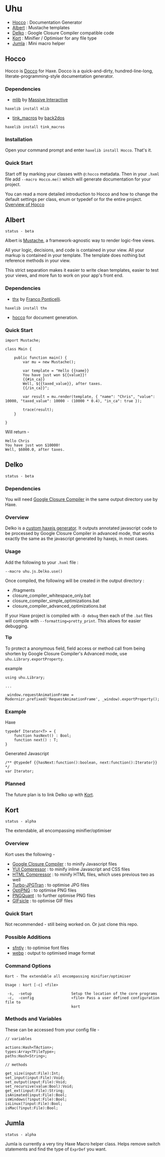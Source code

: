 # Uhu #

- [Hocco](#hocco) : Documentation Generator
- [Albert](#albert) : Mustache templates
- [Delko](#delko) : Google Closure Compiler compatible code
- [Kort](#kort) : Minifier / Optimiser for any file type
- [Jumla](#jumla) : Mini macro helper

## Hocco ##

Hocco is [Docco](https://github.com/jashkenas/docco) for Haxe. Docco is a quick-and-dirty, hundred-line-long, literate-programming-style
documentation generator.

### Dependencies ###

- [mlib](https://github.com/massiveinteractive/MassiveLib) by [Massive Interactive](https://github.com/massiveinteractive)

```
haxelib install mlib
```

- [tink_macros](https://github.com/back2dos/tinkerbell/wiki/tink_macros) by [back2dos](https://github.com/back2dos)

```
haxelib install tink_macros
```

### Installation ###

Open your command prompt and enter ```haxelib install Hocco```. That's it.

### Quick Start ###

Start off by marking your classes with ```@:hocco``` metadata. Then in your ```.hxml``` file add ```--macro Hocco.me()``` which will generate
documentation for your project.

You can read a more detailed introduction to Hocco and how to change the default settings per class, 
enum or typedef or for the entire project. [Overview of Hocco](https://github.com/skial/uhu/wiki/Hocco)

## Albert ##

```
status - beta
```

Albert is [Mustache](http://mustache.github.com/), a framework-agnostic way to render logic-free views.

All your logic, decisions, and code is contained in your view. All your markup is contained in your template. 
The template does nothing but reference methods in your view.

This strict separation makes it easier to write clean templates, easier to test your views, and more fun to work on your app's front end.

### Dependencies ###

- [thx](https://github.com/fponticelli/thx) by [Franco Ponticelli](https://github.com/fponticelli).

```
haxelib install thx
```

- [hocco](#hocco) for document generation.

### Quick Start ###

```
import Mustache;

class Main {
	
	public function main() {
		var mu = new Mustache();
		
		var template = "Hello {{name}}
		You have just won ${{value}}!
		{{#in_ca}}
		Well, ${{taxed_value}}, after taxes.
		{{/in_ca}}";
		
		var result = mu.render(template, { "name": "Chris", "value": 10000, "taxed_value": 10000 - (10000 * 0.4), "in_ca": true });
		
		trace(result);
	}
	
}
```

Will return -

```
Hello Chris
You have just won $10000!
Well, $6000.0, after taxes.
```

## Delko ##

```
status - beta
```

### Dependencies ###

You will need [Google Closure Compiler](https://developers.google.com/closure/compiler/) in the same output directory use by Haxe.

### Overview ###

Delko is a [custom haxejs generator](http://haxe.org/manual/macros_compiler#custom-js-generator). It outputs annotated 
javascript code to be processed by Google Closure Compiler in advanced mode, that works exactly the same as the javascript generated by haxejs,
in most cases.

### Usage ###

Add the following to your ```.hxml``` file :

```
--macro uhu.js.Delko.use()
```

Once compiled, the following will be created in the output directory :

- /fragments
- closure_compiler_whitespace_only.bat
- closure_compiler_simple_optimizations.bat
- closure_compiler_advanced_optimizations.bat

If your Haxe project is compiled with ```-D debug``` then each of the ```.bat``` files will compile with ```--formatting=pretty_print```.
This allows for easier debugging.

#### Tip ####

To protect a anonymous field, field access or method call from being shorten by 
Google Closure Compiler's Advanced mode, use ```uhu.Library.exportProperty```.

example

```
using uhu.Library;

...

_window.requestAnimationFrame = Modernizr.prefixed('RequestAnimationFrame', _window).exportProperty();
```

### Example ###

Haxe

```
typedef Iterator<T> = {
	function hasNext() : Bool;
	function next() : T;
}
```

Generated Javascript

```
/** @typedef {{hasNext:function():boolean, next:function():Iterator}} */
var Iterator;
```

### Planned ###

The future plan is to link Delko up with [Kort](#kort).

## Kort ##

```
status - alpha
```

The extendable, all encompassing minifier/optimiser

### Overview ###

Kort uses the following -

* [Google Closure Compiler](https://developers.google.com/closure/compiler/) : to minify Javascript files
* [YUI Compressor](http://developer.yahoo.com/yui/compressor/) : to minify inline Javascript and CSS files
* [HTML Compressor](http://code.google.com/p/htmlcompressor/) : to minify HTML files, which uses previous two as well
* [Turbo-JPGTran](http://libjpeg-turbo.virtualgl.org/) : to optimise JPG files
* [OptiPNG](http://optipng.sourceforge.net/) : to optimise PNG files
* [PNGQuant](http://pngquant.org/) : to further optimise PNG files
* [GIFsicle](http://www.lcdf.org/gifsicle/) : to optimise GIF files

### Quick Start ###

Not recommended - still being worked on. Or just clone this repo.

### Possible Additions ###

* [sfntly](http://code.google.com/p/sfntly/) : to optimise font files
* [webp](https://developers.google.com/speed/webp/) : output to optimised image format

### Command Options ###

```
Kort - The extendable all encompassing minifier/optimiser

Usage : kort [-c] <file>

 -s,  -setup                  Setup the location of the core programs
 -c,  -config                 <file> Pass a user defined configuration file to
                              kort
```
	
### Methods and Variables ###

These can be accessed from your config file -

```
// variables

actions:Hash<TAction>;
types:Array<TFileType>;
paths:Hash<String>;

// methods

get_size(input:File):Int;
set_input(input:File):Void;
set_output(input:File):Void;
set_recursive(value:Bool):Void;
get_ext(input:File):String;
isAnimated(input:File):Bool;
isWindows(?input:File):Bool;
isLinux(?input:File):Bool;
isMac(?input:File):Bool;
```

## Jumla ##

```
status - alpha
```

Jumla is currently a very tiny Haxe Macro helper class. Helps remove switch statements and find the
type of ```ExprDef``` you want.